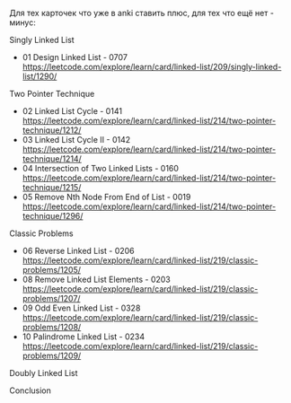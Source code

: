 Для тех карточек что уже в anki ставить плюс, для тех что ещё нет - минус:

Singly Linked List

- 01 Design Linked List - 0707 https://leetcode.com/explore/learn/card/linked-list/209/singly-linked-list/1290/

Two Pointer Technique

- 02 Linked List Cycle - 0141 https://leetcode.com/explore/learn/card/linked-list/214/two-pointer-technique/1212/
- 03 Linked List Cycle II - 0142 https://leetcode.com/explore/learn/card/linked-list/214/two-pointer-technique/1214/
- 04 Intersection of Two Linked Lists - 0160 https://leetcode.com/explore/learn/card/linked-list/214/two-pointer-technique/1215/
- 05 Remove Nth Node From End of List - 0019 https://leetcode.com/explore/learn/card/linked-list/214/two-pointer-technique/1296/

Classic Problems

- 06 Reverse Linked List - 0206 https://leetcode.com/explore/learn/card/linked-list/219/classic-problems/1205/
- 08 Remove Linked List Elements - 0203 https://leetcode.com/explore/learn/card/linked-list/219/classic-problems/1207/
- 09 Odd Even Linked List - 0328 https://leetcode.com/explore/learn/card/linked-list/219/classic-problems/1208/
- 10 Palindrome Linked List - 0234 https://leetcode.com/explore/learn/card/linked-list/219/classic-problems/1209/

Doubly Linked List

Conclusion
